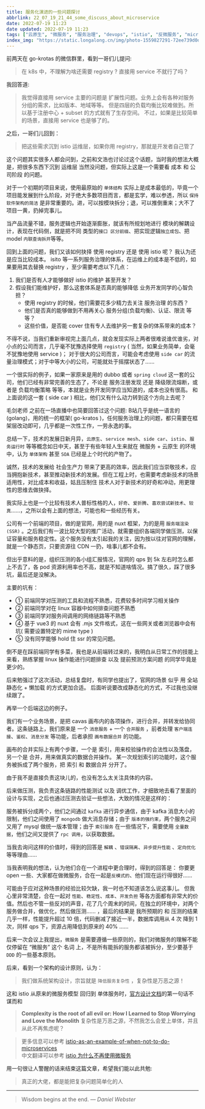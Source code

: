 ```yaml
---
title: 服务化演进的一些问题探讨
abbrlink: 22_07_19_21_44_some_discuss_about_microservice
date: 2022-07-19 11:23
date updated: 2022-07-19 11:23
tags: ["云原生", "微服务", "服务治理", "devops", "istio", "反微服务", "microservice"]
index_img: "https://static.longalong.cn/img/photo-1559827291-72ee739d0d9a"
---
```


前两天在 go-krotas 的微信群里，看到一哥们儿提问: 
> 在 k8s 中，不理解为啥还需要 registry ? 直接用 service 不就行了吗？

我回答道:
> 我觉得直接用 service 主要的问题是 扩展性问题。业务上会有各种对服务分组的需求，比如版本、地域等等。 但是四层的负载均衡比较难做到。所以基于注册中心 + subset 的方式就有了生存空间。
> 不过，如果是比较简单的场景，直接用 service 也是够了的。

之后，一哥们儿回到：
> 把这些需求沉到 istio 运维层，如果你用 registry，那就是开发者自己管了

这个问题其实很多人都会问到，之前和文浩也讨论过这个话题，当时我的想法大概是，把很多东西下沉到 运维层 当然没问题，但实际上这是一个需要看 成本 和 公司阶段 的问题。

对于一个初期的项目来说，使用最原始的 `单体结构` 实际上是成本最低的，毕竟一个项目能发展到什么阶段，对于绝大多数项目而言，都是玄学，难以参透，所以 `保持软件架构的简洁` 是非常重要的。进，可以按模块拆分；退，可以推倒重来；大不了项目一黄，扔掉完事儿。

当产品流量不错，服务逻辑也开始逐渐膨胀，就该有所规划地进行 模块的解耦设计，表现在代码侧，就是把不同 类型的`接口 区分前缀`、把实现逻辑`独立成包`、把 model `内联查询拆开`等等。

回到上面的问题，我们又该如何抉择 使用 registry 还是 使用 istio 呢？
我认为还是应当比较成本。 isito 等一系列服务治理的体系，在运维上的成本是不低的，如果要用其去替换 registry ，至少需要考虑以下几点：
1. 我们是否有人才能够做好 istio 的维护 甚至开发？
2. 假设我们能维护好，那么这套体系是否真的能够降低 业务开发同学的心智负担？
	- 使用 registry 的时候，他们需要花多少精力去关注 服务治理 的东西？
	- 他们是否真的能够做到不用再关心  服务分组(负载均衡)、认证、限流 等等？
	- 这些价值，是否能 cover 住有专人去维护另一套复杂的体系带来的成本？

不得不说，当我们重新审视完上面几点，就会发现实际上两者很难说谁优谁劣，对小点的公司而言，几乎毫不犹豫选择使用 `registry` ( 当然，如果业务简单，会毫不犹豫地使用 service  )； 对于很大的公司而言，可能会考虑使用 `side car` 的流量治理模式；对于中等大小的公司，可能就处于摇摆状态了……

一个很实际的例子，如果一家原来是用的 dubbo 或者 `spring cloud` 这一套的公司，他们已经有非常完善的生态了，不论是 服务注册发现 还是 降级限流熔断，或者是 负载均衡策略 等等，本就是业务开发同学应当知道的，成本也没有很高。 和上面说的这一套 ( side car ) 相比，他们又有什么动力转到这个方向上去呢？

毛剑老师 之前在一场直播中也简要回答过这个问题:  B站几乎是统一语言的(golang)，用的统一的框架( go-kratos )，任何服务治理上的问题，都只需要在框架层改动即可，几乎都是一次性工作，一劳永逸的事。

总结一下，技术的发展日新月异，`云原生`、`service mesh`、`side car`、`istio`、`服务运行时` 等等概念如日中天，甚至于有些年轻人生来就在 微服务 + 云原生 的环境中，认为 `单体架构` 甚至 `SOA` 已经是上个时代的产物了。

诚然，技术的发展给 社会生产力 带来了更高的效率，因此我们应当崇敬技术，应当拥抱新技术，甚至推动新技术的发展。但在工程上时，也需要考虑新技术的场景适用性，对比成本和收益，姑且压制住  技术人对于新技术的好奇和冲动，用更理性的思维去做抉择。

我实际上也是一个比较有技术人普标性格的人，`好奇`、`爱折腾`、`喜欢尝试新技术`、`较真`……，之所以会有上面的想法，可能也和一些经历有关。

公司有一个前端的项目，做的是官网，用的是 nuxt 框架，为的是用 `服务端渲染(SSR)` 。之后我们有一波比较大型的推广活动，就需要组织各端同学做压测，以保证容量和服务稳定性。这个服务没有太引起我的关注，因为按以往对官网的理解，就是一个静态页，只要资源往 CDN 一扔，啥事儿都不会有。

但出乎意料的是，组织压测的各小组汇报情况，官网的 qps 到 5k 左右时怎么都上不去了，各 pod 资源利用率也不高，就是不知道啥情况。搞了很久，踩了很多坑，最后还是没解决。

主要的坑有： 
- ① 前端同学对压测的工具和流程不熟悉，花费较多时间学习相关操作  
- ② 前端同学对在 linux 容器中如何排查问题不熟悉  
- ③ 前端同学对服务间调用的网络链路等不熟悉
- ④ 基于 vue3 的 nuxt 会有 .mjs 文件格式，这在一些网关或者浏览器中会有坑( 需要设置特定的 mime type )
- ⑤ 没有同学能够 hold 住 ssr 的常见问题。

倒不是在踩前端同学有多菜，我也是从前端转过来的，我明白从日常工作的技能上来看，熟练掌握 linux 操作能进行问题排查 以及 提前预测方案问题 的同学毕竟是更少的。

后来勉强过了这次活动，总结复盘时，有同学也提出了，官网的场景 似乎 用 全站静态化 + 懒加载 的方式更加合适。 后面听说要改成静态化的方式，不过我也没继续跟了。

再举一个后端这边的例子。

我们有一个业务场景，是把 cavas 画布内的各项操作，进行合并，并转发给协同者。这条链路上，我们原来是  一个 `消息服务`  + 一个 `合并服务` ，前者处理 `客户端连接`、`鉴权`、`消息分发` 等功能，后者承担 `画布数据合并` 的功能。

画布的合并实际上有两个步骤，一个是 索引，用来校验操作的合法性以及落盘，另一个是 合并，用来做真实的数据合并操作。 某一次规划索引的功能时，这个服务被拆成了两个服务，把 索引 和 数据合并 分开了。

由于我不是直接负责这块儿的，也没有怎么太关注具体的内容。

后来做压测，我负责这条链路的性能测试 以及 调优工作，才细致地去看了里面的设计与实现，之后也通过压测去验证一些想法，大致的情况是这样的：

服务被拆分成两个，他们之间通过 `kafka` 进行异步通信，由于 kafka 消息大小的限制，他们之间使用了 `mongodb` 做大消息存储；由于 `版本的强约束`，两个服务之间又用了 mysql 做统一版本管理；由于 `索引服务` 在一些情况下，需要使用 `全量数据`，他们之间又提供了 `rpc 调用`，以获取数据。

当我去询问这样的价值时，得到的回答是 `解耦` 、`错误隔离`、`异步提升性能` 、`定向优化` 等等理由…… 

当我表明我的想法，认为他们合在一个进程中更合理时，得到的回答是： 你要更 open 一些、大家都在做微服务，合在一起是`反模式的`、他们现在运行得很好…… 

可能由于应对这种场景的经验比较欠缺，我一时也不知道该怎么说这事儿。 但我心里非常清楚，合在一起对 `性能`、`稳定性`、`成本`、`开发负担` 等各方面都有非常大的价值。然后也不管一些反对的声音，花了几个周末的时间，在独立的环境中，对两个服务做合并，做优化，然后做压测…… ，最后的结果是 我所预期的 和 压测的结果 几乎一样，性能提升超过 10 倍，代码删减了接近一半，数据库调用从 4 次 降到 1 次，同样 qps 下，资源占用降低到原来的 40% ……

后来一次会议上我提出，`微服务` 是需要遵循一些原则的，我们对微服务的理解不能仅停留在 “微服务” 这个 名词 上，不是所有能拆的服务都该被拆分，至少要基于 `DDD` 的一些基本原则。

后来，看到一个架构的设计原则，认为： 
> 我们做系统架构设计，宗旨就是 `降低服务复杂性` ，复杂性是万恶之源！

这和 istio 从原来的微服务模型 回归到 单体服务时，[官方设计文档](https://docs.google.com/document/d/1v8BxI07u-mby5f5rCruwF7odSXgb9G8-C9W5hQtSIAg/edit#heading=h.ra1vuew9eiv1)的第一句话不谋而和
> **Complexity is the root of all evil or: How I Learned to Stop Worrying and Love the Monolith**
> 复杂性是万恶之源，不然我怎么会爱上单体，并且从此不再焦虑呢？

>更多信息可以参考 [istio-as-an-example-of-when-not-to-do-microservices](https://blog.christianposta.com/microservices/istio-as-an-example-of-when-not-to-do-microservices/)  
>中文翻译可以参考 [istio 为什么不再使用微服务](https://www.infoq.cn/article/VtfJLLvqDIOzglwBpqPk)

用一句很让人警醒的话来结束这篇文章，希望我们能以此共勉: 
> 真正的大佬，都是能把复杂问题简单化的人




---
> Wisdom begins at the end.
> — <cite>Daniel Webster</cite>